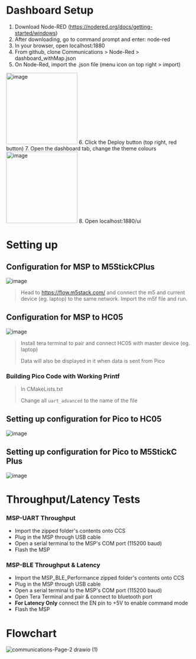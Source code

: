 # Dashboard Setup
1. Download Node-RED (https://nodered.org/docs/getting-started/windows)
2. After downloading, go to command prompt and enter: node-red
3. In your browser, open localhost:1880
4. From github, clone Communications > Node-Red > dashboard_withMap.json
5. On Node-Red, import the .json file (menu icon on top right > import)
<img width="193" alt="image" src="https://user-images.githubusercontent.com/98366701/204533576-4d8465af-f216-4abc-b18c-04232e4e036e.png">
6. Click the Deploy button (top right, red button)
7. Open the dashboard tab, change the theme colours
 <img width="193" alt="image" src="https://user-images.githubusercontent.com/98366701/204532769-2289a953-cb5b-4c71-a761-82f712faf731.png">
8. Open localhost:1880/ui

# Setting up

## Configuration for MSP to M5StickCPlus

![image](https://user-images.githubusercontent.com/81850188/204540050-3f38715e-acb7-423a-abe4-e4a60e22a098.png)

> Head to https://flow.m5stack.com/ and connect the m5 and current device (eg. laptop) to the same network.
> Import the m5f file and run.


## Configuration for MSP to HC05

![image](https://user-images.githubusercontent.com/81850188/204540998-6eafab4a-1b63-44eb-80e6-e75d338e9a2d.png)

> Install tera terminal to pair and connect HC05 with master device (eg. laptop)
> 
> Data will also be displayed in it when data is sent from Pico


### Building Pico Code with Working Printf

> In CMakeLists.txt
>
> Change all `uart_advanced` to the name of the file


## Setting up configuration for Pico to HC05

![image](https://user-images.githubusercontent.com/81850188/204531729-273f0c6a-5aab-4321-bb59-8d77b4f3654a.png)


## Setting up configuration for Pico to M5StickC Plus

![image](https://user-images.githubusercontent.com/81850188/204536311-3b34b64c-e202-4b06-9c37-48116d022dbf.png)


# Throughput/Latency Tests

### MSP-UART Throughput
- Import the zipped folder's contents onto CCS
- Plug in the MSP through USB cable
- Open a serial terminal to the MSP's COM port (115200 baud)
- Flash the MSP

### MSP-BLE Throughput & Latency
- Import the MSP_BLE_Performance zipped folder's contents onto CCS
- Plug in the MSP through USB cable
- Open a serial terminal to the MSP's COM port (115200 baud)
- Open Tera Terminal and pair & connect to bluetooth port
- **For Latency Only** connect the EN pin to +5V to enable command mode
- Flash the MSP


# Flowchart
![communications-Page-2 drawio (1)](https://user-images.githubusercontent.com/94168656/204555288-5b3d692f-0be9-4ac0-bbdc-375b3ee842ce.png)
